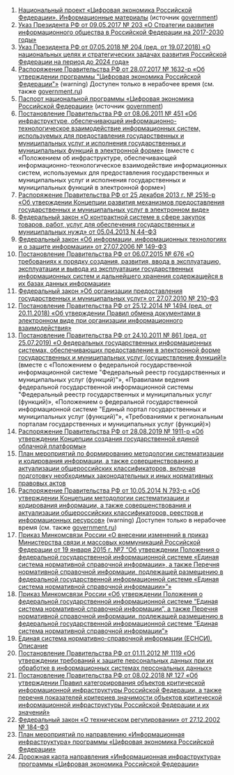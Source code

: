 1. [Национальный проект «Цифровая экономика Российской Федерации». Информационные материалы](http://static.government.ru/media/files/3b1AsVA1v3VziZip5VzAY8RTcLEbdCct.pdf) (источник [government](http://government.ru/info/35568/))
1. [Указ Президента РФ от 09.05.2017 № 203 «О Стратегии развития информационного общества в Российской Федерации на 2017-2030 годы»](https://www.garant.ru/products/ipo/prime/doc/71570570/)
1. [Указ Президента РФ от 07.05.2018 № 204 (ред. от 19.07.2018) «О национальных целях и стратегических задачах развития Российской Федерации на период до 2024 года»](https://www.garant.ru/products/ipo/prime/doc/71837200/)
1. [Распоряжение Правительства РФ от 28.07.2017 № 1632-р «Об утверждении программы "Цифровая экономика Российской Федерации"»](http://www.consultant.ru/document/cons_doc_LAW_221756/) (warning) Доступен только в нерабочее время (см. также [government.ru](http://government.ru/info/35568/))
1. [Паспорт национальной программы «Цифровая экономика Российской Федерации»](https://digital.gov.ru/uploaded/files/natsionalnaya-programma-tsifrovaya-ekonomika-rossijskoj-federatsii_NcN2nOO.pdf) (источник [government](http://government.ru/info/35568/))
1. [Постановление Правительства РФ от 08.06.2011 № 451 «Об инфраструктуре, обеспечивающей информационно-технологическое взаимодействие информационных систем, используемых для предоставления государственных и муниципальных услуг и исполнения государственных и муниципальных функций в электронной форме»](http://www.consultant.ru/document/cons_doc_LAW_115048/) (вместе с «Положением об инфраструктуре, обеспечивающей информационно-технологическое взаимодействие информационных систем, используемых для предоставления государственных и муниципальных услуг и исполнения государственных и муниципальных функций в электронной форме»)
1. [Распоряжение Правительства РФ от 25 декабря 2013 г. № 2516-р «Об утверждении Концепции развития механизмов предоставления государственных и муниципальных услуг в электронном виде»](http://static.government.ru/media/files/41d4b05a4f63fbd7c3a4.pdf)
1. [Федеральный закон «О контрактной системе в сфере закупок товаров, работ, услуг для обеспечения государственных и муниципальных нужд» от 05.04.2013 N 44-ФЗ](http://www.consultant.ru/document/cons_doc_LAW_144624/)
1. [Федеральный закон «Об информации, информационных технологиях и о защите информации» от 27.07.2006 №&nbsp;149-ФЗ](http://www.consultant.ru/document/cons_doc_LAW_61798/)
1. [Постановление Правительства РФ от 06.07.2015 № 676 «О требованиях к порядку создания, развития, ввода в эксплуатацию, эксплуатации и вывода из эксплуатации государственных информационных систем и дальнейшего хранения содержащейся в их базах данных информации»](http://www.consultant.ru/document/cons_doc_LAW_182413/)
1. [Федеральный закон »Об организации предоставления государственных и муниципальных услуг» от 27.07.2010 № 210-ФЗ](http://www.consultant.ru/document/cons_doc_LAW_103023/)
1. [Постановление Правительства РФ от 25.12.2014 № 1494 (ред. от 20.11.2018) «Об утверждении Правил обмена документами в электронном виде при организации информационного взаимодействия»](https://base.garant.ru/70832680/)
1. [Постановление Правительства РФ от 24.10.2011 № 861 (ред. от 25.07.2019) «О федеральных государственных информационных системах, обеспечивающих предоставление в электронной форме государственных и муниципальных услуг (осуществление функций)»](http://www.consultant.ru/document/cons_doc_LAW_120963/) (вместе с «Положением о федеральной государственной информационной системе "Федеральный реестр государственных и муниципальных услуг (функций)"», «Правилами ведения федеральной государственной информационной системы "Федеральный реестр государственных и муниципальных услуг (функций)», «Положением о федеральной государственной информационной системе "Единый портал государственных и муниципальных услуг (функций)"», «Требованиями к региональным порталам государственных и муниципальных услуг (функций)»)
1. [Распоряжение Правительства РФ от 28.08.2019 № 1911-р «Об утверждении Концепции создания государственной единой облачной платформы»](https://www.garant.ru/products/ipo/prime/doc/72595994/)
1. [План мероприятий по формированию методологии систематизации и кодирования информации, а также совершенствованию и актуализации общероссийских классификаторов, включая подготовку необходимых законодательных и иных нормативных правовых актов](https://www.minfin.ru/common/img/uploaded/library/2012/08/Plan_%2823.08.2012%29.pdf)
1. [Распоряжение Правительства РФ от 10.05.2014 N 793-р «Об утверждении Концепции методологии систематизации и кодирования информации, а также совершенствования и актуализации общероссийских классификаторов, реестров и информационных ресурсов»](http://www.consultant.ru/document/cons_doc_LAW_162984/) (warning) Доступен только в нерабочее время (см. также [government.ru](http://static.government.ru/media/files/41d4dc94d1ec5b8a2505.pdf))
1. [Приказ Минкомсвязи России «О внесении изменений в приказ Министерства связи и массовых коммуникаций Российской Федерации от 19 января 2015 г. №7 “Об утверждении Положения о федеральной государственной информационной системе «Единая система нормативной справочной информации», а также Перечня нормативной справочной информации, подлежащей размещению в федеральной государственной информационной системе «Единая система нормативной справочной информации»”»](https://digital.gov.ru/ru/documents/5329/#tdocumentcontent)
1. [Приказ Минкомсвязи России «Об утверждении Положения о федеральной государственной информационной системе “Единая система нормативной справочной информации”, а также Перечня нормативной справочной информации, подлежащей размещению в федеральной государственной информационной системе “Единая система нормативной справочной информации”»](https://digital.gov.ru/ru/documents/5332/)
1. [Единая система нормативно-справочной информации (ЕСНСИ). Описание](https://digital.gov.ru/ru/activity/directions/491/)
1. [Постановление Правительства РФ от 01.11.2012 № 1119 «Об утверждении требований к защите персональных данных при их обработке в информационных системах персональных данных»](http://www.consultant.ru/document/cons_doc_LAW_137356/)
1. [Постановление Правительства РФ от 08.02.2018 № 127 «Об утверждении Правил категорирования объектов критической информационной инфраструктуры Российской Федерации, а также перечня показателей критериев значимости объектов критической информационной инфраструктуры Российской Федерации и их значений»](https://www.garant.ru/products/ipo/prime/doc/71776120/)
1. [Федеральный закон «О техническом регулировании» от 27.12.2002 № 184-ФЗ](http://www.consultant.ru/document/cons_doc_LAW_40241/)
1. [План мероприятий по направлению «Информационная инфраструктура» программы «Цифровая экономика Российской Федерации»](http://static.government.ru/media/files/DAMotdOImu8U89bhM7lZ8Fs23msHtcim.pdf)
1. [Дорожная карта направления «Информационная инфраструктура» программы «Цифровая экономика Российской Федерации»](https://files.data-economy.ru/Roadmaps/Infrastructure_RM.pdf)
